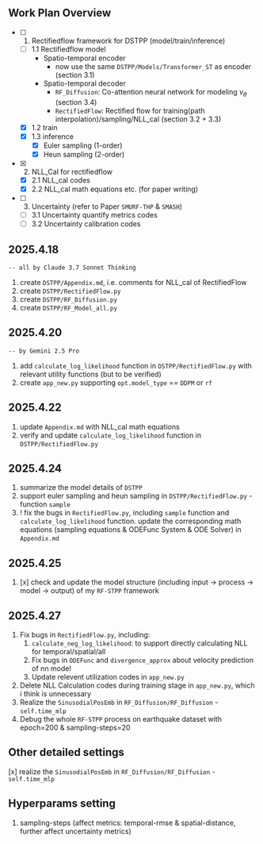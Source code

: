 ## Work Plan Overview
- [ ] 1. Rectifiedflow framework for DSTPP (model/train/inference)
  - [ ] 1.1 Rectifiedflow model
    - Spatio-temporal encoder
      - now use the same `DSTPP/Models/Transformer_ST` as encoder (section 3.1)
    - Spatio-temporal decoder
      - `RF_Diffusion`: Co-attention neural network for modeling $v_\theta$ (section 3.4)
      - `RectifiedFlow`: Rectified flow for training(path interpolation)/sampling/NLL_cal (section 3.2 + 3.3)
  - [x] 1.2 train
  - [x] 1.3 inference
    - [x] Euler sampling (1-order)
    - [x] Heun sampling (2-order)
- [x] 2. NLL_Cal for rectifiedflow
  - [x] 2.1 NLL_cal codes
  - [x] 2.2 NLL_cal math equations etc. (for paper writing)
- [ ] 3. Uncertainty (refer to Paper `SMURF-THP` & `SMASH`)
  - [ ] 3.1 Uncertainty quantify metrics codes
  - [ ] 3.2 Uncertainty calibration codes

## 2025.4.18
    -- all by Claude 3.7 Sonnet Thinking
1. create `DSTPP/Appendix.md`, i.e. comments for NLL_cal of RectifiedFlow
2. create `DSTPP/RectifiedFlow.py`
3. create `DSTPP/RF_Diffusion.py`
4. create `DSTPP/RF_Model_all.py`

## 2025.4.20
    -- by Gemini 2.5 Pro
1. add `calculate_log_likelihood` function in `DSTPP/RectifiedFlow.py` with relevant utility functions (but to be verified)
2. create `app_new.py` supporting `opt.model_type` == `DDPM` or `rf`

## 2025.4.22
1. update `Appendix.md` with NLL_cal math equations
2. verify and update `calculate_log_likelihood` function in `DSTPP/RectifiedFlow.py`

## 2025.4.24
1. summarize the model details of `DSTPP`
2. support euler sampling and heun sampling in `DSTPP/RectifiedFlow.py` - function `sample`
3. ! fix the bugs in `RectifiedFlow.py`, including `sample` function and `calculate_log_likelihood` function. update the corresponding math equations (sampling equations & ODEFunc System & ODE Solver) in `Appendix.md`


## 2025.4.25
1. [x] check and update the model structure (including input -> process -> model -> output) of my `RF-STPP` framework

## 2025.4.27
1. Fix bugs in `RectifiedFlow.py`, including:
   1. `calculate_neg_log_likelihood`: to support directly calculating NLL for temporal/spatial/all
   2. Fix bugs in `ODEFunc` and `divergence_approx` about velocity prediction of nn model
   3. Update relevent utilization codes in `app_new.py`
2. Delete NLL Calculation codes during training stage in `app_new.py`, which i think is unnecessary
3. Realize the `SinusodialPosEmb` in `RF_Diffusion/RF_Diffusion` - `self.time_mlp`
4. Debug the whole `RF-STPP` process on earthquake dataset with epoch=200 & sampling-steps=20

## Other detailed settings
[x] realize the `SinusodialPosEmb` in `RF_Diffusion/RF_Diffusion` - `self.time_mlp`

## Hyperparams setting
1. sampling-steps (affect metrics: temporal-rmse & spatial-distance, further affect uncertainty metrics)
